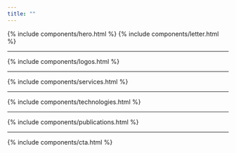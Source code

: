 ```yaml
---
title: ""
---
```


{% include components/hero.html %}
{% include components/letter.html %}
<hr class="my-10 md:my-20"/>
{% include components/logos.html %}
<hr class="my-10 md:my-20"/>
{% include components/services.html %}
<hr class="my-10 md:my-20"/>
{% include components/technologies.html %}
<hr class="my-10 md:my-20"/>
{% include components/publications.html %}
<hr class="my-10 md:my-20"/>
{% include components/cta.html %}
